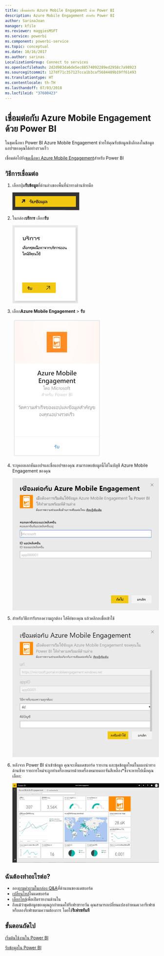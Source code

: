 ```yaml
---
title: เชื่อมต่อกับ Azure Mobile Engagement ด้วย Power BI
description: Azure Mobile Engagement สำหรับ Power BI
author: SarinaJoan
manager: kfile
ms.reviewer: maggiesMSFT
ms.service: powerbi
ms.component: powerbi-service
ms.topic: conceptual
ms.date: 10/16/2017
ms.author: sarinas
LocalizationGroup: Connect to services
ms.openlocfilehash: 2d2d983da6de5ec88574092289ed2958c7a98923
ms.sourcegitcommit: 127df71c357127cca1b3caf5684489b19ff61493
ms.translationtype: HT
ms.contentlocale: th-TH
ms.lasthandoff: 07/03/2018
ms.locfileid: "37600423"
---
```

# <a name="connect-to-azure-mobile-engagement-with-power-bi"></a>เชื่อมต่อกับ Azure Mobile Engagement ด้วย Power BI
ในชุดเนื้อหา Power BI Azure Mobile Engagement ช่วยให้คุณรับข้อมูลเชิงลึกลงในข้อมูลแอปฯของคุณได้อย่างรวดเร็ว

เชื่อมต่อไปยัง[ชุดเนื้อหา Azure Mobile Engagement](https://app.powerbi.com/groups/me/getdata/services/azme)สำหรับ Power BI

## <a name="how-to-connect"></a>วิธีการเชื่อมต่อ
1. เลือกปุ่ม**รับข้อมูล**ที่ด้านล่างของพื้นที่นำทางด้านซ้ายมือ
   
    ![](media/service-connect-to-azure-mobile/getdata.png)
2. ในกล่อง**บริการ** เลือก**รับ**
   
    ![](media/service-connect-to-azure-mobile/services.png)
3. เลือก**Azure Mobile Engagement** \> **รับ**
   
    ![](media/service-connect-to-azure-mobile/azme.png) 
4. ระบุคอลเลกชันแอปฯและชื่อแอปฯของคุณ สามารถพบข้อมูลนี้ได้ในบัญชี Azure Mobile Engagement ของคุณ
   
    ![](media/service-connect-to-azure-mobile/parameters.png) 
5. สำหรับวิธีการรับรองความถูกต้อง ใส่คีย์ของคุณ แล้วคลิกลงชื่อเข้าใช้
   
    ![](media/service-connect-to-azure-mobile/creds.png)
6. หลังจาก Power BI นำเข้าข้อมูล คุณจะเห็นแดชบอร์ด รายงาน และชุดข้อมูลใหม่ในแผงนำทางด้านซ้าย รายการใหม่จะถูกทำเครื่องหมายด้วยเครื่องหมายดอกจันสีเหลือง\*ซึ่งจะหายไปเมื่อคุณเลือก:
   
    ![](media/service-connect-to-azure-mobile/dashboard.png)

## <a name="what-now"></a>ฉันต้องทำอะไรต่อ?

* ลอง[ถามคำถามในกล่อง Q&A](power-bi-q-and-a.md)ที่ด้านบนของแดชบอร์ด
* [เปลี่ยนไทล์](service-dashboard-edit-tile.md)ในแดชบอร์ด
* [เลือกไทล์](service-dashboard-tiles.md)เพื่อเปิดรายงานด้านใน
* ถึงแม้ว่าชุดข้อมูลของคุณถูกกำหนดให้รีเฟรซรายวัน คุณสามารถเปลี่ยนแปลงกำหนดเวลารีเฟรช หรือลองรีเฟรชตามความต้องการ โดยใช้**รีเฟรชทันที**

## <a name="next-steps"></a>ขั้นตอนถัดไป
[เริ่มต้นใช้งานใน Power BI](service-get-started.md)

[รับข้อมูลใน Power BI](service-get-data.md)

